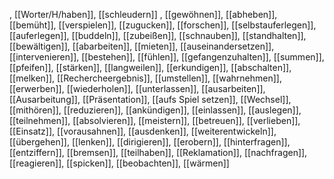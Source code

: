 , [[Worter/H/haben]], [[schleudern]]
, [[gewöhnen]], [[abheben]], [[bemüht]], [[verspielen]], [[zugucken]], [[forschen]], [[selbstauferlegen]], [[auferlegen]], [[buddeln]], [[zubeißen]], [[schnauben]], [[standhalten]], [[bewältigen]], [[abarbeiten]], [[mieten]], [[auseinandersetzen]], [[intervenieren]], [[bestehen]], [[fühlen]], [[gefangenzuhalten]], [[summen]], [[pfeifen]], [[stärken]], [[langweilen]], [[erkundigen]], [[abschalten]], [[melken]], [[Rechercheergebnis]], [[umstellen]], [[wahrnehmen]], [[erwerben]], [[wiederholen]], [[unterlassen]], [[ausarbeiten]], [[Ausarbeitung]], [[Präsentation]], [[aufs Spiel setzen]], [[Wechsel]], [[mithören]], [[reduzieren]], [[ankündigen]], [[einlassen]], [[auslegen]], [[teilnehmen]], [[absolvieren]], [[meistern]], [[betreuen]], [[verlieben]], [[Einsatz]], [[vorausahnen]], [[ausdenken]], [[weiterentwickeln]], [[übergehen]], [[lenken]], [[dirigieren]], [[erobern]], [[hinterfragen]], [[entziffern]], [[bremsen]], [[teilhaben]], [[Reklamation]], [[nachfragen]], [[reagieren]], [[spicken]], [[beobachten]], [[wärmen]]